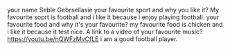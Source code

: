 your name Seble Gebrsellasie
your favourite sport and why you like it?
My favourite soprt is football and i like it because i enjoy playing football.
your favourite food and why it's your favourite?
my favourite food is chicken and i like it because it test nice.
A link to a video of your favourite music?
https://youtu.be/nQWFzMvCfLE
i am a good football player.


